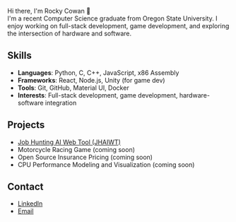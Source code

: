 Hi there, I'm Rocky Cowan 👋  
I'm a recent Computer Science graduate from Oregon State University. I enjoy working on full-stack development, game development, and exploring the intersection of hardware and software.

## Skills
- **Languages**: Python, C, C++, JavaScript, x86 Assembly
- **Frameworks**: React, Node.js, Unity (for game dev)
- **Tools**: Git, GitHub, Material UI, Docker
- **Interests**: Full-stack development, game development, hardware-software integration

## Projects
- [Job Hunting AI Web Tool (JHAIWT)](https://github.com/GomeChas/JHAIWT)
- Motorcycle Racing Game (coming soon)
- Open Source Insurance Pricing (coming soon)
- CPU Performance Modeling and Visualization (coming soon)

## Contact
- [LinkedIn](https://www.linkedin.com/in/rocky-cowan-a82529239/)
- [Email](mailto:cowan.jrc@gmail.com)

